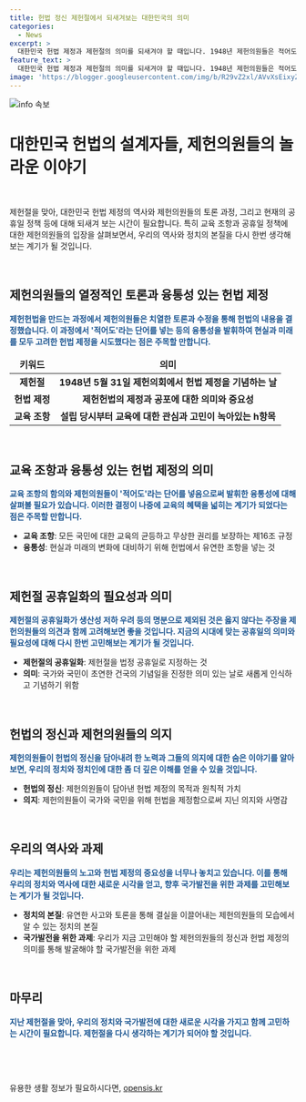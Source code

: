 ```yaml
---
title: 헌법 정신 제헌절에서 되새겨보는 대한민국의 의미
categories:
  - News
excerpt: >
  대한민국 헌법 제정과 제헌절의 의미를 되새겨야 할 때입니다. 1948년 제헌의원들은 적어도 세 글자를 넣어 융통성을 발휘하는 등 헌법 제정을 위한 치열한 논쟁을 벌였습니다. 또한, 공휴일에서 제헌절을 빼낸 결정은 논란이었고, 헌법 정신을 재고해야 합니다. 현재의 정치 상황과 대비하며 제헌의원들이 보여준 토론과 양보의 정신은 민주주의의 본질을 상기시키는 요소입니다. 제헌절을 국경일이 아닌 공휴일로 다시 지정하고, 헌법 제정자들을 우리의 역사 속 주인공으로 인식해야 합니다.
feature_text: >
  대한민국 헌법 제정과 제헌절의 의미를 되새겨야 할 때입니다. 1948년 제헌의원들은 적어도 세 글자를 넣어 융통성을 발휘하는 등 헌법 제정을 위한 치열한 논쟁을 벌였습니다. 또한, 공휴일에서 제헌절을 빼낸 결정은 논란이었고, 헌법 정신을 재고해야 합니다. 현재의 정치 상황과 대비하며 제헌의원들이 보여준 토론과 양보의 정신은 민주주의의 본질을 상기시키는 요소입니다. 제헌절을 국경일이 아닌 공휴일로 다시 지정하고, 헌법 제정자들을 우리의 역사 속 주인공으로 인식해야 합니다.
image: 'https://blogger.googleusercontent.com/img/b/R29vZ2xl/AVvXsEixyZcFfHzMRdzZMjFBmAUKJYCLCGyLL1o632UiGVXcaFdKo_bkvkuCioo0uUKlGfBVcT3P84aROyZIXSBEx3Aw5nCQ3pTgDom1WDC4m8eifvWiAmWEEVb4x6G_l8C0QH225ldMjyaFvpxGEBGNO37VmDTDMHGhJPq73UglMfDca1-0aw/s1600/blogspot.png'
---
```


<p><img src="https://blogger.googleusercontent.com/img/b/R29vZ2xl/AVvXsEixyZcFfHzMRdzZMjFBmAUKJYCLCGyLL1o632UiGVXcaFdKo_bkvkuCioo0uUKlGfBVcT3P84aROyZIXSBEx3Aw5nCQ3pTgDom1WDC4m8eifvWiAmWEEVb4x6G_l8C0QH225ldMjyaFvpxGEBGNO37VmDTDMHGhJPq73UglMfDca1-0aw/s1600/blogspot.png" alt="info 속보" /></p>

<h1>대한민국 헌법의 설계자들, 제헌의원들의 놀라운 이야기</h1>

<p data-ke-size="size16">&nbsp;</p>

<p>제헌절을 맞아, 대한민국 헌법 제정의 역사와 제헌의원들의 토론 과정, 그리고 현재의 공휴일 정책 등에 대해 되새겨 보는 시간이 필요합니다. 특히 교육 조항과 공휴일 정책에 대한 제헌의원들의 입장을 살펴보면서, 우리의 역사와 정치의 본질을 다시 한번 생각해보는 계기가 될 것입니다.</p>

<p data-ke-size="size16">&nbsp;</p>

<h2 data-ke-size="size26">제헌의원들의 열정적인 토론과 융통성 있는 헌법 제정</h2>

<p><b><span style="color: #1a5490;">제헌헌법을 만드는 과정에서 제헌의원들은 치열한 토론과 수정을 통해 헌법의 내용을 결정했습니다. 이 과정에서 '적어도'라는 단어를 넣는 등의 융통성을 발휘하여 현실과 미래를 모두 고려한 헌법 제정을 시도했다는 점은 주목할 만합니다.</span></b></p>

<table>
<thead>
<tr>
<td style="text-align: center; height: 17px;"><b>키워드</b></td>
<td style="text-align: center; height: 17px;"><b>의미</b></td>
</tr>
</thead>
<tbody>
<tr>
<td style="text-align: center; height: 17px;"><b>제헌절</b></td>
<td style="text-align: center; height: 17px;"><b>1948년 5월 31일 제헌의회에서 헌법 제정을 기념하는 날</b></td>
</tr>
<tr>
<td style="text-align: center; height: 17px;"><b>헌법 제정</b></td>
<td style="text-align: center; height: 17px;"><b>제헌헌법의 제정과 공포에 대한 의미와 중요성</b></td>
</tr>
<tr>
<td style="text-align: center; height: 17px;"><b>교육 조항</b></td>
<td style="text-align: center; height: 17px;"><b>설립 당시부터 교육에 대한 관심과 고민이 녹아있는 h항목</b></td>
</tr>
</tbody>
</table>

<p data-ke-size="size16">&nbsp;</p>

<h2 data-ke-size="size26">교육 조항과 융통성 있는 헌법 제정의 의미</h2>

<p><b><span style="color: #1a5490;">교육 조항의 함의와 제헌의원들이 '적어도'라는 단어를 넣음으로써 발휘한 융통성에 대해 살펴볼 필요가 있습니다. 이러한 결정이 나중에 교육의 혜택을 넓히는 계기가 되었다는 점은 주목할 만합니다.</span></b></p>

<ul>
<li><b>교육 조항</b>: 모든 국민에 대한 교육의 균등하고 무상한 권리를 보장하는 제16조 규정</li>
<li><b>융통성</b>: 현실과 미래의 변화에 대비하기 위해 헌법에서 유연한 조항을 넣는 것</li>
</ul>

<p data-ke-size="size16">&nbsp;</p>

<h2 data-ke-size="size26">제헌절 공휴일화의 필요성과 의미</h2>

<p><b><span style="color: #1a5490;">제헌절의 공휴일화가 생산성 저하 우려 등의 명분으로 제외된 것은 옳지 않다는 주장을 제헌의원들의 의견과 함께 고려해보면 좋을 것입니다. 지금의 시대에 맞는 공휴일의 의미와 필요성에 대해 다시 한번 고민해보는 계기가 될 것입니다.</span></b></p>

<ul>
<li><b>제헌절의 공휴일화</b>: 제헌절을 법정 공휴일로 지정하는 것</li>
<li><b>의미</b>: 국가와 국민이 초연한 건국의 기념일을 진정한 의미 있는 날로 새롭게 인식하고 기념하기 위함</li>
</ul>

<p data-ke-size="size16">&nbsp;</p>

<h2 data-ke-size="size26">헌법의 정신과 제헌의원들의 의지</h2>

<p><b><span style="color: #1a5490;">제헌의원들이 헌법의 정신을 담아내려 한 노력과 그들의 의지에 대한 숨은 이야기를 알아보면, 우리의 정치와 정치인에 대한 좀 더 깊은 이해를 얻을 수 있을 것입니다.</span></b></p>

<ul>
<li><b>헌법의 정신</b>: 제헌의원들이 담아낸 헌법 제정의 목적과 원칙적 가치</li>
<li><b>의지</b>: 제헌의원들이 국가와 국민을 위해 헌법을 제정함으로써 지닌 의지와 사명감</li>
</ul>

<p data-ke-size="size16">&nbsp;</p>

<h2 data-ke-size="size26">우리의 역사와 과제</h2>

<p><b><span style="color: #1a5490;">우리는 제헌의원들의 노고와 헌법 제정의 중요성을 너무나 놓치고 있습니다. 이를 통해 우리의 정치와 역사에 대한 새로운 시각을 얻고, 향후 국가발전을 위한 과제를 고민해보는 계기가 될 것입니다.</span></b></p>

<ul>
<li><b>정치의 본질</b>: 유연한 사고와 토론을 통해 결실을 이끌어내는 제헌의원들의 모습에서 알 수 있는 정치의 본질</li>
<li><b>국가발전을 위한 과제</b>: 우리가 지금 고민해야 할 제헌의원들의 정신과 헌법 제정의 의미를 통해 발굴해야 할 국가발전을 위한 과제</li>
</ul>

<p data-ke-size="size16">&nbsp;</p>

<h2 data-ke-size="size26">마무리</h2>

<p><b><span style="color: #1a5490;">지난 제헌절을 맞아, 우리의 정치와 국가발전에 대한 새로운 시각을 가지고 함께 고민하는 시간이 필요합니다. 제헌절을 다시 생각하는 계기가 되어야 할 것입니다.</span></b></p>

<p data-ke-size="size16">&nbsp;</p>

<p data-ke-size="size16">&nbsp;</p>
유용한 생활 정보가 필요하시다면, <a href="https://opensis.kr" rel="dofollow">opensis.kr</a>


